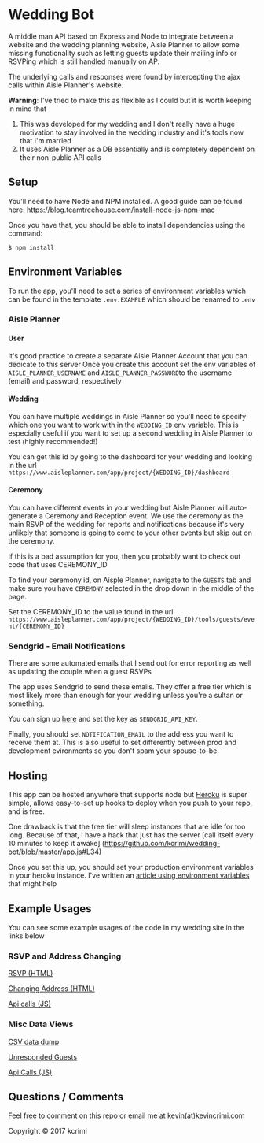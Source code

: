 # Wedding Bot
A middle man API based on Express and Node to integrate between a website and the wedding planning website, Aisle Planner to allow some missing functionality such as letting guests update their mailing info or RSVPing which is still handled manually on AP.

The underlying calls and responses were found by intercepting the ajax calls within Aisle Planner's website.

__Warning__: I've tried to make this as flexible as I could but it is worth keeping in mind that 
1. This was developed for my wedding and I don't really have a huge motivation to stay involved in the wedding industry and it's tools now that I'm married
1. It uses Aisle Planner as a DB essentially and is completely dependent on their non-public API calls

## Setup

You'll need to have Node and NPM installed. A good guide can be found here:
https://blog.teamtreehouse.com/install-node-js-npm-mac

Once you have that, you should be able to install dependencies using the command:
```
$ npm install
```

## Environment Variables
To run the app, you'll need to set a series of environment variables which can be found in the template `.env.EXAMPLE` which should be renamed to `.env`

### Aisle Planner
#### User
It's good practice to create a separate Aisle Planner Account that you can dedicate to this server
Once you create this account set the env variables of `AISLE_PLANNER_USERNAME` and  `AISLE_PLANNER_PASSWORD`to the username (email) and password, respectively

#### Wedding
You can have multiple weddings in Aisle Planner so you'll need to specify which one you want to work with in the `WEDDING_ID` env variable.
This is especially useful if you want to set up a second wedding in Aisle Planner to test (highly recommended!)

You can get this id by going to the dashboard for your wedding and looking in the url
`https://www.aisleplanner.com/app/project/{WEDDING_ID}/dashboard`

#### Ceremony
You can have different events in your wedding but Aisle Planner will auto-generate a Ceremony and Reception event. We use the ceremony as the main RSVP of the wedding for reports and notifications because it's very unlikely that someone is going to come to your other events but skip out on the ceremony.

If this is a bad assumption for you, then you probably want to check out code that uses CEREMONY_ID

To find your ceremony id, on Aisple Planner, navigate to the `GUESTS` tab and make sure you have `CEREMONY` selected in the drop down in the middle of the page.

Set the CEREMONY_ID to the value found in the url
`https://www.aisleplanner.com/app/project/{WEDDING_ID}/tools/guests/event/{CEREMONY_ID}`

### Sendgrid - Email Notifications
There are some automated emails that I send out for error reporting as well as updating the couple when a guest RSVPs

The app uses Sendgrid to send these emails. They offer a free tier which is most likely more than enough for your wedding unless you're a sultan or something.

You can sign up [here](https://signup.sendgrid.com/) and set the key as `SENDGRID_API_KEY`.

Finally, you should set `NOTIFICATION_EMAIL` to the address you want to receive them at. 
This is also useful to set differently between prod and development evironments so you don't spam your spouse-to-be.

## Hosting 
This app can be hosted anywhere that supports node but [Heroku](https://www.heroku.com/home) is super simple, allows easy-to-set up hooks to deploy when you push to your repo, and is free.

One drawback is that the free tier will sleep instances that are idle for too long. Because of that, I have a hack that just has the server [call itself every 10 minutes to keep it awake] (https://github.com/kcrimi/wedding-bot/blob/master/app.js#L34)

Once you set this up, you should set your production environment variables in your heroku instance. I've written an [article using environment variables](http://tech.kevincrimi.com/blog/2017/11/13/parse-secrets/) that might help

## Example Usages
You can see some example usages of the code in my wedding site in the links below

### RSVP and Address Changing
[RSVP (HTML)](https://github.com/kcrimi/wedding_site/blob/master/_includes/rsvp.html)
 
[Changing Address (HTML)](https://github.com/kcrimi/wedding_site/blob/master/_includes/mailing.html)

[Api calls (JS)](https://github.com/kcrimi/wedding_site/blob/master/js/guest-suggestions.js)

### Misc Data Views
[CSV data dump](https://github.com/kcrimi/wedding_site/blob/master/_includes/email-list.html)

[Unresponded Guests](https://github.com/kcrimi/wedding_site/blob/master/_includes/status-check.html)

[Api Calls (JS)](https://github.com/kcrimi/wedding_site/blob/master/js/status-check_v1.2.js)


## Questions / Comments
Feel free to comment on this repo or email me at kevin(at)kevincrimi.com

Copyright © 2017 kcrimi
